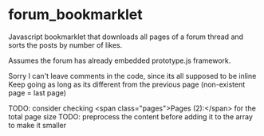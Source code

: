 # forum_bookmarklet

Javascript bookmarklet that downloads all pages of a forum thread and sorts the posts by number of likes.

Assumes the forum has already embedded prototype.js framework.

Sorry I can't leave comments in the code, since its all supposed to be inline
Keep going as long as its different from the previous page (non-existent page = last page)


TODO: consider checking &lt;span class="pages"&gt;Pages (2):&lt;/span&gt; for the total page size
TODO: preprocess the content before adding it to the array to make it smaller
